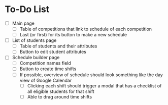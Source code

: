 # To-Do List
- [ ] Main page
  - [ ] Table of competitions that link to schedule of each competition
  - [ ] Last (or first) for its button to make a new schedule
- [ ] List of students page
  - [ ] Table of students and their attributes
  - [ ] Button to edit student attributes
- [ ] Schedule builder page
  - [ ] Competition names field
  - [ ] Button to create time shifts
  - [ ] If possible, overview of schedule should look something like the day view of Google Calendar
    - [ ] Clicking each shift should trigger a modal that has a checklist of all eligible students for that shift 
    - [ ] Able to drag around time shifts
